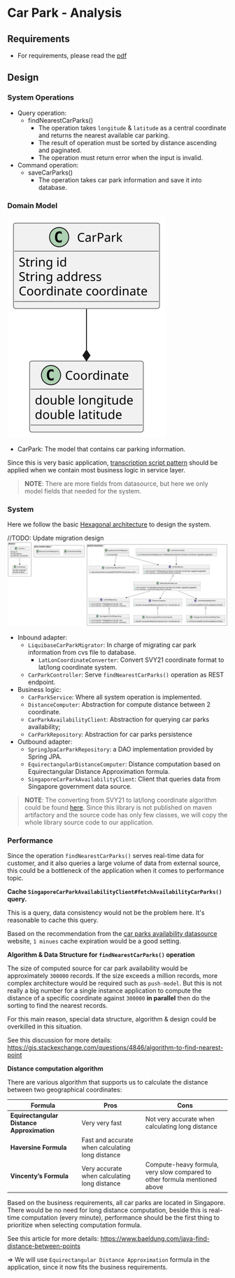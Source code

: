 # Car Park - Analysis

## Requirements

* For requirements, please read the [pdf](Senior%20Software%20Engineer%20Coding%20Exercise.pdf)

## Design

### System Operations

- Query operation:
  - findNearestCarParks() 
      - The operation takes `longitude` & `latitude` as a central coordinate and returns the nearest available car parking.
      - The result of operation must be sorted by distance ascending and paginated.
      - The operation must return error when the input is invalid.
- Command operation:
  - saveCarParks()
    - The operation takes car park information and save it into database.

### Domain Model

![Domain Model](domain.svg)

- CarPark: The model that contains car parking information. 

Since this is very basic application, [transcription script pattern](https://martinfowler.com/eaaCatalog/transactionScript.html) should be applied when we contain most business logic in service layer.

>**NOTE**: There are more fields from datasource, but here we only model fields that needed for the system.

### System

Here we follow the basic [Hexagonal architecture](https://en.wikipedia.org/wiki/Hexagonal_architecture_(software)) to design the system.

//TODO: Update migration design
![System Design](system_design.svg)

- Inbound adapter:
  - `LiquibaseCarParkMigrator`: In charge of migrating car park information from cvs file to database.
    - `LatLonCoordinateConverter`: Convert SVY21 coordinate format to lat/long coordinate system.
  - `CarParkController`: Serve `findNearestCarParks()` operation as REST endpoint.
- Business logic:
  - `CarParkService`: Where all system operation is implemented.
  - `DistanceComputer`: Abstraction for compute distance between 2 coordinate.
  - `CarParkAvailabilityClient`: Abstraction for querying car parks availability;
  - `CarParkRepository`: Abstraction for car parks persistence 
- Outbound adapter:
  - `SpringJpaCarParkRepository`: a DAO implementation provided by Spring JPA.
  - `EquirectangularDistanceComputer`: Distance computation based on Equirectangular Distance Approximation formula.
  - `SingaporeCarParkAvailabilityClient`: Client that queries data from Singapore government data source. 

>**NOTE**: The converting from SVY21 to lat/long coordinate algorithm could be found [here](https://github.com/cgcai/SVY21).
> Since this library is not published on maven artifactory and the source code has only few classes, we will copy
> the whole library source code to our application.

### Performance 

Since the operation `findNearestCarParks()` serves real-time data for customer, and it also queries a large volume of data from external source, this could be a bottleneck of the application when it comes to performance topic.

**Cache `SingaporeCarParkAvailabilityClient#fetchAvailabilityCarParks()` query.**

This is a query, data consistency would not be the problem here. It's reasonable to cache this query.

Based on the recommendation from the [car parks availability datasource](https://beta.data.gov.sg/collections/85/view) website, `1 minues` cache expiration would be a good setting.

**Algorithm & Data Structure for `findNearestCarParks()` operation**

The size of computed source for car park availability would be approximately `300000` records.
If the size exceeds a million records, more complex architecture would be required such as `push-model`. But this is not really a big number for a single instance application to compute the distance of a specific coordinate against `300000` **in parallel** then do the sorting to find the nearest records.

For this main reason, special data structure, algorithm & design could be overkilled in this situation.

See this discussion for more details: https://gis.stackexchange.com/questions/4846/algorithm-to-find-nearest-point

**Distance computation algorithm**

There are various algorithm that supports us to calculate the distance between two geographical coordinates:

| Formula                                    | Pros                                             | Cons                                                                       |
|--------------------------------------------|--------------------------------------------------|----------------------------------------------------------------------------|
| **Equirectangular Distance Approximation** | Very very fast                                   | Not very accurate when calculating long distance                           |
| **Haversine Formula**                      | Fast and accurate when calculating long distance |                                                                            |
| **Vincenty’s Formula**                     | Very accurate when calculating long distance     | Compute-heavy formula, very slow compared to other formula mentioned above |

Based on the business requirements, all car parks are located in Singapore. There would be no need for long distance computation, beside this is real-time computation (every minute),
performance should be the first thing to prioritize when selecting computation formula.

See this article for more details: https://www.baeldung.com/java-find-distance-between-points

=> We will use `Equirectangular Distance Approximation` formula in the application, since it now fits the business requirements.